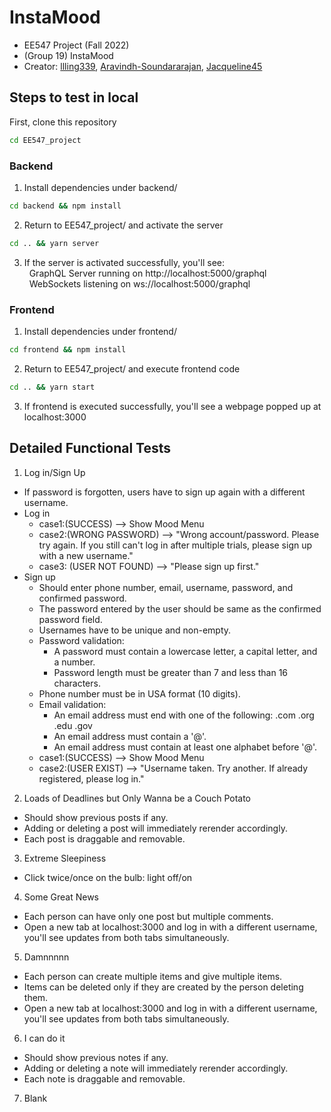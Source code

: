 # InstaMood

- EE547 Project (Fall 2022)
- (Group 19) InstaMood
- Creator: [llling339](https://github.com/llling339), [Aravindh-Soundararajan](https://github.com/Aravindh-Soundararajan), [Jacqueline45](https://github.com/Jacqueline45)

## Steps to test in local
First, clone this repository
```cmd
cd EE547_project
```
### Backend
1. Install dependencies under backend/
```cmd
cd backend && npm install
```
2. Return to EE547_project/ and activate the server
```cmd
cd .. && yarn server
```
3. If the server is activated successfully, you'll see: \
&nbsp; GraphQL Server running on http://localhost:5000/graphql \
&nbsp; WebSockets listening on ws://localhost:5000/graphql
### Frontend
1. Install dependencies under frontend/
```cmd
cd frontend && npm install
```
2. Return to EE547_project/ and execute frontend code
```cmd
cd .. && yarn start
```
3. If frontend is executed successfully, you'll see a webpage popped up at localhost:3000

## Detailed Functional Tests
1. Log in/Sign Up
  - If password is forgotten, users have to sign up again with a different username.
  - Log in
    - case1:(SUCCESS) --> Show Mood Menu
    - case2:(WRONG PASSWORD) --> "Wrong account/password. Please try again. If you still can't log in after multiple trials, please sign up with a new username."
    - case3: (USER NOT FOUND) --> "Please sign up first."
  - Sign up 
    - Should enter phone number, email, username, password, and confirmed password.
    - The password entered by the user should be same as the confirmed password field.
    - Usernames have to be unique and non-empty.
    - Password validation:
      - A password must contain a lowercase letter, a capital letter, and a number.
      - Password length must be greater than 7 and less than 16 characters.
    - Phone number must be in USA format (10 digits).
    - Email validation:
      - An email address must end with one of the following: .com .org .edu .gov
      - An email address must contain a '@'.
      - An email address must contain at least one alphabet before '@'.
    - case1:(SUCCESS) --> Show Mood Menu
    - case2:(USER EXIST) --> "Username taken. Try another. If already registered, please log in."

2. Loads of Deadlines but Only Wanna be a Couch Potato
  - Should show previous posts if any.
  - Adding or deleting a post will immediately rerender accordingly.
  - Each post is draggable and removable. 

3. Extreme Sleepiness
  -  Click twice/once on the bulb: light off/on

4. Some Great News
  - Each person can have only one post but multiple comments.
  - Open a new tab at localhost:3000 and log in with a different username, you'll see updates from both tabs simultaneously.

5. Damnnnnn
  - Each person can create multiple items and give multiple items.
  - Items can be deleted only if they are created by the person deleting them. 
  - Open a new tab at localhost:3000 and log in with a different username, you'll see updates from both tabs simultaneously.

6. I can do it
  - Should show previous notes if any.
  - Adding or deleting a note will immediately rerender accordingly.
  - Each note is draggable and removable. 
  
7. Blank

